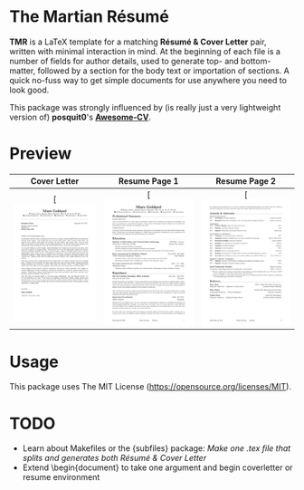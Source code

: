 # The Martian Résumé 
**TMR** is a LaTeX template for a matching **Résumé & Cover Letter** pair, written with minimal interaction in mind. At the beginning of each file is a number of fields for author details, used to generate top- and bottom-matter, followed by a section for the body text or importation of sections. A quick no-fuss way to get simple documents for use anywhere you need to look good.

This package was strongly influenced by (is really just a very lightweight version of) **posquit0**'s [**Awesome-CV**](https://github.com/posquit0/Awesome-CV).

# Preview
| Cover Letter | Resume Page 1 | Resume Page 2 |
|:---:|:---:|:---:|
| [![Cover Letter](/examples/coverletter.png?raw=true) | [![Résumé Page 1](/examples/resume1.png?raw=true) | [![Résumé Page 2](/examples/resume2.png?raw=true) |

# Usage
This package uses The MIT License (https://opensource.org/licenses/MIT). 

# TODO
- Learn about Makefiles or the {subfiles} package: *Make one .tex file that splits and generates both Résumé & Cover Letter*
- Extend \begin{document} to take one argument and begin coverletter or resume environment